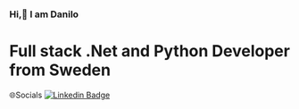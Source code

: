 ### Hi,👋 I am Danilo
# Full stack .Net and Python Developer from Sweden

🌐Socials
[![Linkedin Badge](https://img.shields.io/badge/-ludehsar-blue?style=flat-square&logo=Linkedin&logoColor=white&link=https://www.linkedin.com/in/danilo-mirkovic/)](https://www.linkedin.com/in/danilo-mirkovic/)
